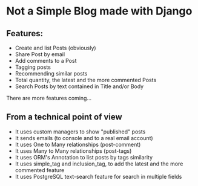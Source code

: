 # Not a Simple Blog made with Django

## Features:

- Create and list Posts (obviously)
- Share Post by email
- Add comments to a Post
- Tagging posts
- Recommending similar posts
- Total quantity, the latest and the more commented Posts
- Search Posts by text contained in Title and/or Body

There are more features coming...

## From a technical point of view

- It uses custom managers to show "published" posts
- It sends emails (to console and to a real email account)
- It uses One to Many relationships (post-comment)
- It uses Many to Many relationships (post-tags)
- It uses ORM's Annotation to list posts by tags similarity
- It uses simple_tag and inclusion_tag, to add the latest and the more commented feature
- It uses PostgreSQL text-search feature for search in multiple fields
